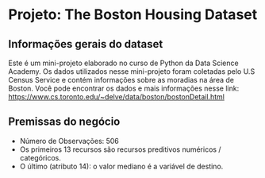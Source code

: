 # Projeto: The Boston Housing Dataset

## Informações gerais do dataset

Este é um mini-projeto elaborado no curso de Python da Data Science Academy.
Os dados utilizados nesse mini-projeto foram coletadas pelo U.S Census Service e contém informações sobre as moradias na área de Boston. 
Você pode encontrar os dados e mais informações nesse link: https://www.cs.toronto.edu/~delve/data/boston/bostonDetail.html

## Premissas do negócio

- Número de Observações: 506
- Os primeiros 13 recursos são recursos preditivos numéricos / categóricos.
- O último (atributo 14): o valor mediano é a variável de destino.
